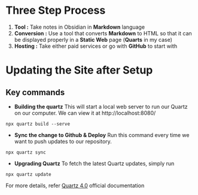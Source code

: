# Three Step Process
1. **Tool :** Take notes in Obsidian in **Markdown** language
2. **Conversion :** Use a tool that converts **Markdown** to HTML so that it can be displayed properly in a **Static Web** page (**Quarts** in my case)
3. **Hosting :** Take either paid services or go with **GitHub** to start with

# Updating the Site after Setup
## Key commands
* **Building the quartz**
	This will start a local web server to run our Quartz on our computer. We can view it at http://localhost:8080/

 `npx quartz build --serve`

* **Sync the change to Github & Deploy**
	Run this command every time we want to push updates to our repository.

`npx quartz sync`

* **Upgrading Quartz**
	To fetch the latest Quartz updates, simply run

`npx quartz update`

For more details, refer [Quartz 4.0](https://quartz.jzhao.xyz/) official documentation